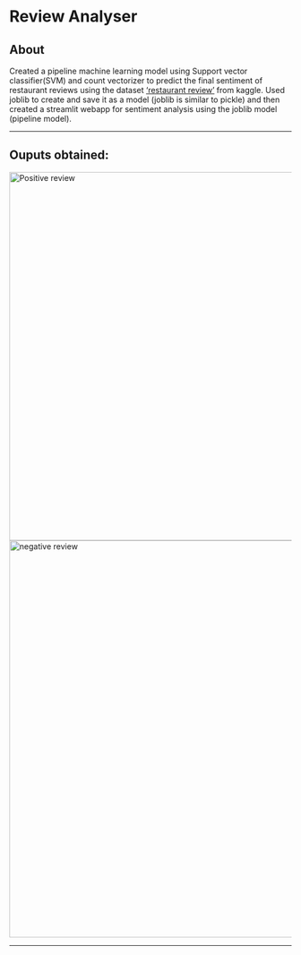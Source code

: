 # Review Analyser

## About

Created a pipeline machine learning model using Support vector classifier(SVM) and count vectorizer to predict the final sentiment of restaurant reviews using the dataset [‘restaurant review’](https://www.kale.com/d4rklucif3r/restaurant-reviews) from kaggle. Used joblib to create and save it as a model (joblib is similar to pickle) and then created a streamlit webapp for sentiment analysis using the joblib model (pipeline model).

---
## Ouputs obtained: 

<img width="658" alt="Positive review" src="https://user-images.githubusercontent.com/84735848/183641243-3dd970e5-6401-4afd-a938-c2be276f7777.png">

<img width="709" alt="negative review" src="https://user-images.githubusercontent.com/84735848/183641257-1b1d0a76-28d9-43c6-b389-553c6936c229.png">

---
